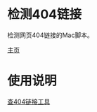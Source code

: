 # 检测404链接
检测网页404链接的Mac脚本。

[主页](https://dev-coco.github.io/)
# 使用说明

[查404链接工具](https://dev-coco.github.io/blog/Check-404-Links.html)
